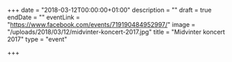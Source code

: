 +++
date = "2018-03-12T00:00:00+01:00"
description = ""
draft = true
endDate = ""
eventLink = "https://www.facebook.com/events/719190484952997/"
image = "/uploads/2018/03/12/midvinter-koncert-2017.jpg"
title = "Midvinter koncert 2017"
type = "event"

+++
